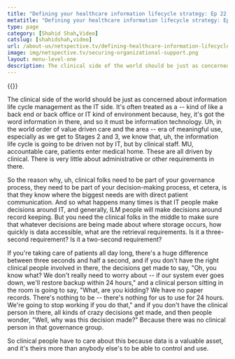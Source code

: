 ```yaml
---
title: "Defining your healthcare information lifecycle strategy: Ep 22, HealthcareTalks"
metatitle: "Defining your healthcare information lifecycle strategy: Ep 22, HealthcareTalks - Netspective"
type: page
category: [Shahid Shah,Video]
catslug: [shahidshah,video]
url: /about-us/netspective.tv/defining-healthcare-information-lifecycle-strategy-ep-22-healthcaretalks/
image: img/netspective.tv/securing-organizational-support.png
layout: menu-level-one
description: The clinical side of the world should be just as concerned about information life cycle management as the IT side. It's often treated as a kind of like a back end or back office or IT kind of environment because, hey, it's got the word information in there, and so it must be information 
---
```


{{<youtube TGymNicUpwM>}}

The clinical side of the world should be just as concerned about information life cycle management as the IT side. It's often treated as a -- kind of like a back end or back office or IT kind of environment because, hey, it's got the word information in there, and so it must be information technology. Uh, in the world order of value driven care and the area -- era of meaningful use, especially as we get to Stages 2 and 3, we know that, uh, the information life cycle is going to be driven not by IT, but by clinical staff. MU, accountable care, patients enter medical home. These are all driven by clinical. There is very little about administrative or other requirements in there.

So the reason why, uh, clinical folks need to be part of your governance process, they need to be part of your decision-making process, et cetera, is that they know where the biggest needs are with direct patient communication. And so what happens many times is that IT people make decisions around IT, and generally, ILM people will make decisions around record keeping. But you need the clinical folks in the middle to make sure that whatever decisions are being made about where storage occurs, how quickly is data accessible, what are the retrieval requirements. Is it a three-second requirement? Is it a two-second requirement?

If you're taking care of patients all day long, there's a huge difference between three seconds and half a second, and if you don't have the right clinical people involved in there, the decisions get made to say, "Oh, you know what? We don't really need to worry about -- if our system ever goes down, we'll restore backup within 24 hours," and a clinical person sitting in the room is going to say, "What, are you kidding? We have no paper records. There's nothing to be -- there's nothing for us to use for 24 hours. We're going to stop working if you do that," and if you don't have the clinical person in there, all kinds of crazy decisions get made, and then people wonder, "Well, why was this decision made?" Because there was no clinical person in that governance group.

So clinical people have to care about this because data is a valuable asset, and it's theirs more than anybody else's to be able to control and use.

